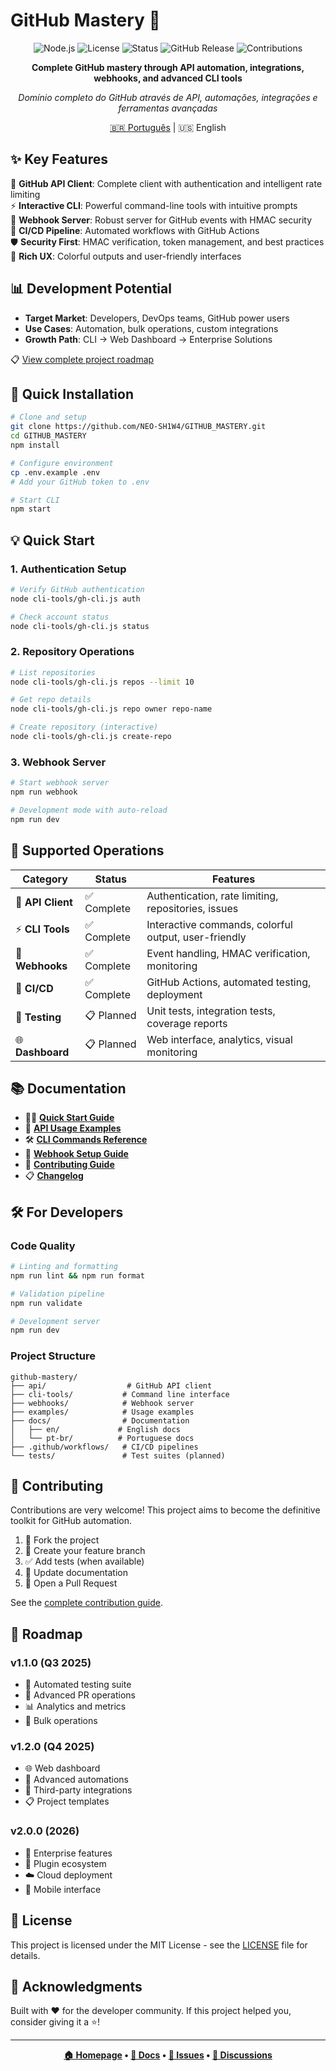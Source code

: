 # GitHub Mastery 🚀

<div align="center">

![Node.js](https://img.shields.io/badge/node.js-v18+-green.svg)
![License](https://img.shields.io/badge/license-MIT-blue.svg)
![Status](https://img.shields.io/badge/status-stable-brightgreen.svg)
![GitHub Release](https://img.shields.io/badge/release-v1.0.0-orange.svg)
![Contributions](https://img.shields.io/badge/contributions-welcome-brightgreen.svg)

**Complete GitHub mastery through API automation, integrations, webhooks, and advanced CLI tools**

*Domínio completo do GitHub através de API, automações, integrações e ferramentas avançadas*

[🇧🇷 Português](./docs/pt-br/README.md) | 🇺🇸 English

</div>

## ✨ Key Features

🔌 **GitHub API Client**: Complete client with authentication and intelligent rate limiting  
⚡ **Interactive CLI**: Powerful command-line tools with intuitive prompts  
🔗 **Webhook Server**: Robust server for GitHub events with HMAC security  
🔄 **CI/CD Pipeline**: Automated workflows with GitHub Actions  
🛡️ **Security First**: HMAC verification, token management, and best practices  
🎨 **Rich UX**: Colorful outputs and user-friendly interfaces  

## 📊 Development Potential

- **Target Market**: Developers, DevOps teams, GitHub power users
- **Use Cases**: Automation, bulk operations, custom integrations  
- **Growth Path**: CLI → Web Dashboard → Enterprise Solutions

📋 [View complete project roadmap](#-roadmap)

## 🚀 Quick Installation

```bash
# Clone and setup
git clone https://github.com/NEO-SH1W4/GITHUB_MASTERY.git
cd GITHUB_MASTERY
npm install

# Configure environment
cp .env.example .env
# Add your GitHub token to .env

# Start CLI
npm start
```

## 💡 Quick Start

### 1. Authentication Setup
```bash
# Verify GitHub authentication
node cli-tools/gh-cli.js auth

# Check account status
node cli-tools/gh-cli.js status
```

### 2. Repository Operations
```bash
# List repositories
node cli-tools/gh-cli.js repos --limit 10

# Get repo details
node cli-tools/gh-cli.js repo owner repo-name

# Create repository (interactive)
node cli-tools/gh-cli.js create-repo
```

### 3. Webhook Server
```bash
# Start webhook server
npm run webhook

# Development mode with auto-reload
npm run dev
```

## 🧩 Supported Operations

| Category | Status | Features |
|----------|--------|----------|
| 🔌 **API Client** | ✅ Complete | Authentication, rate limiting, repositories, issues |
| ⚡ **CLI Tools** | ✅ Complete | Interactive commands, colorful output, user-friendly |
| 🔗 **Webhooks** | ✅ Complete | Event handling, HMAC verification, monitoring |
| 🔄 **CI/CD** | ✅ Complete | GitHub Actions, automated testing, deployment |
| 🧪 **Testing** | 📋 Planned | Unit tests, integration tests, coverage reports |
| 🌐 **Dashboard** | 📋 Planned | Web interface, analytics, visual monitoring |

## 📚 Documentation

- 🏃‍♂️ [**Quick Start Guide**](./docs/en/QUICKSTART.md)
- 🔌 [**API Usage Examples**](./examples/)
- 🛠️ [**CLI Commands Reference**](./docs/en/CLI.md)
- 🔗 [**Webhook Setup Guide**](./docs/en/WEBHOOKS.md)
- 🤝 [**Contributing Guide**](./CONTRIBUTING.md)
- 📋 [**Changelog**](./CHANGELOG.md)

## 🛠️ For Developers

### Code Quality
```bash
# Linting and formatting
npm run lint && npm run format

# Validation pipeline
npm run validate

# Development server
npm run dev
```

### Project Structure
```
github-mastery/
├── api/                  # GitHub API client
├── cli-tools/           # Command line interface
├── webhooks/            # Webhook server
├── examples/            # Usage examples
├── docs/                # Documentation
│   ├── en/             # English docs
│   └── pt-br/          # Portuguese docs
├── .github/workflows/   # CI/CD pipelines
└── tests/               # Test suites (planned)
```

## 🤝 Contributing

Contributions are very welcome! This project aims to become the definitive toolkit for GitHub automation.

1. 🍴 Fork the project
2. 🌟 Create your feature branch
3. ✅ Add tests (when available)
4. 📝 Update documentation
5. 🚀 Open a Pull Request

See the [complete contribution guide](./CONTRIBUTING.md).

## 🎯 Roadmap

### v1.1.0 (Q3 2025)
- 🧪 Automated testing suite
- 🔄 Advanced PR operations
- 📊 Analytics and metrics
- 🔧 Bulk operations

### v1.2.0 (Q4 2025)
- 🌐 Web dashboard
- 🤖 Advanced automations
- 🔗 Third-party integrations
- 📋 Project templates

### v2.0.0 (2026)
- 🏢 Enterprise features
- 🧩 Plugin ecosystem
- ☁️ Cloud deployment
- 📱 Mobile interface

## 📜 License

This project is licensed under the MIT License - see the [LICENSE](LICENSE) file for details.

## 🌟 Acknowledgments

Built with ❤️ for the developer community. If this project helped you, consider giving it a ⭐!

---

<div align="center">

**[🏠 Homepage](https://github.com/NEO-SH1W4/GITHUB_MASTERY) • [📖 Docs](https://github.com/NEO-SH1W4/GITHUB_MASTERY#readme) • [🐛 Issues](https://github.com/NEO-SH1W4/GITHUB_MASTERY/issues) • [💬 Discussions](https://github.com/NEO-SH1W4/GITHUB_MASTERY/discussions)**

</div>

